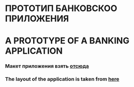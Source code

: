 # ПРОТОТИП БАНКОВСКОО ПРИЛОЖЕНИЯ ###
# A PROTOTYPE OF A BANKING APPLICATION ###

### Макет приложения взять [отсюда](https://www.figma.com/community/file/974284148399607335/bank-app-ios-ui-kit)
### The layout of the application is taken from [here](https://www.figma.com/community/file/974284148399607335/bank-app-ios-ui-kit)
